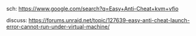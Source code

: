 sch: https://www.google.com/search?q=Easy+Anti-Cheat+kvm+vfio

discuss: https://forums.unraid.net/topic/127639-easy-anti-cheat-launch-error-cannot-run-under-virtual-machine/
